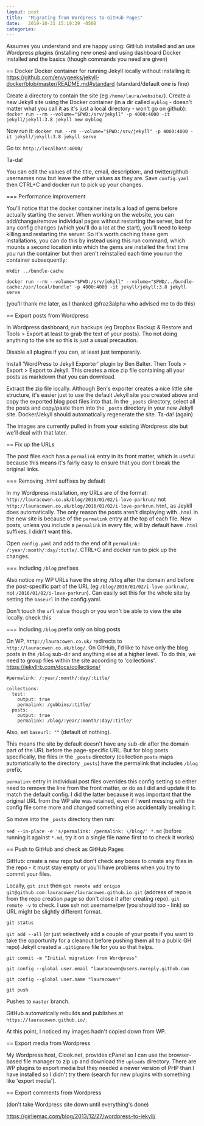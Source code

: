 ```yaml
---
layout: post
title:  "Migrating from Wordpress to GitHub Pages"
date:   2019-10-31 15:19:29 -0500
categories: 
---
```


Assumes you understand and are happy using:
GitHub installed and an use
Wordpress plugins (installing new ones) and using dashboard
Docker installed and the basics (though commands you need are given)


== Docker
Docker container for running Jekyll locally without installing it:
https://github.com/envygeeks/jekyll-docker/blob/master/README.md#standard (standard/default one is fine)


Create a directory to contain the site (eg `/home/laura/website/`).
Create a new Jekyll site using the Docker container (in a dir called `myblog` - doesn't matter what you call it as it's just a local directory - won't go on github):
`docker run --rm --volume="$PWD:/srv/jekyll" -p 4000:4000 -it jekyll/jekyll:3.8 jekyll new myblog`

Now run it:
`docker run --rm --volume="$PWD:/srv/jekyll" -p 4000:4000 -it jekyll/jekyll:3.8 jekyll serve`


Go to:
`http://localhost:4000/`

Ta-da!


You can edit the values of the title, email, description:, and twitter/github usernames now but leave the other values as they are. Save `config.yaml` then CTRL+C and docker run to pick up your changes.

=== Performance improvement

You'll notice that the docker container installs a load of gems before actually starting the server. When working on the website, you can add/change/remove individual pages without restarting the server, but for any config changes (which you'll do a lot at the start), you'll need to keep killing and restarting the server. So it's worth caching these gem installations, you can do this by instead using this run command, which mounts a second location into which the gems are installed the first time you run the container but then aren't reinstalled each time you run the container subsequently:

`mkdir ../bundle-cache`

`docker run --rm --volume="$PWD:/srv/jekyll" --volume="$PWD/../bundle-cache:/usr/local/bundle" -p 4000:4000 -it jekyll/jekyll:3.8 jekyll serve`

(you'll thank me later, as I thanked @fraz3alpha who advised me to do this)


== Export posts from Wordpress

In Wordpress dashboard, run backups (eg Dropbox Backup & Restore and Tools > Export at least to grab the text of your posts). Tho not doing anything to the site so this is just a usual precaution.

Disable all plugins if you can, at least just temporarily.

Install 'WordPress to Jekyll Exporter' plugin by Ben Balter. Then Tools > Export > Export to Jekyll. This creates a nice zip file containing all your posts as markdown that you can download.

Extract the zip file locally. Although Ben's exporter creates a nice little site structure, it's easier just to use the default Jekyll site you created above and copy the exported blog post files into that. In the `_posts` directory, select all the posts and copy/paste them into the `_posts` directory in your new Jekyll site. Docker/Jekyll should automatically regenerate the site. Ta-da! (again)

The images are currently pulled in from your existing Wordpress site but we'll deal with that later.


== Fix up the URLs

The post files each has a `permalink` entry in its front matter, which is useful because this means it's fairly easy to ensure that you don't break the original links.

=== Removing .html suffixes by default

In my Wordpress installation, my URLs are of the format: `http://lauracowen.co.uk/blog/2016/01/02/i-love-parkrun/` not `http://lauracowen.co.uk/blog/2016/01/02/i-love-parkrun.html`, as Jeykll does automatically. The only reason the posts aren't displaying with `.html` in the new site is because of the `permalink` entry at the top of each file. New posts, unless you include a `permalink` in every file, will by default have `.html` suffixes. I didn't want this.

Open `config.yaml` and add to the end of it `permalink: /:year/:month/:day/:title/`. CTRL+C and docker run to pick up the changes.

=== Including `/blog` prefixes

Also notice my WP URLs have the string `/blog` after the domain and before the post-specific part of the URL (eg `/blog/2016/01/02/i-love-parkrun/`, not `/2016/01/02/i-love-parkrun`). Can easily set this for the whole site by setting the `baseurl` in the config.yaml.

Don't touch the `url` value though or you won't be able to view the site locally. check this

=== Including `/blog` prefix only on blog posts


On WP, `http://lauracowen.co.uk/` redirects to `http://lauracowen.co.uk/blog/`. On GitHub, I'd like to have only the blog posts in the `/blog` sub-dir and anything else at a higher level. To do this, we need to group files within the site according to 'collections'. https://jekyllrb.com/docs/collections/

```
#permalink: /:year/:month/:day/:title/

collections:
  test:
    output: true
    permalink: /gubbins/:title/
  posts:
    output: true
    permalink: /blog/:year/:month/:day/:title/
```
Also, set `baseurl: ""` (default of nothing).

This means the site by default doesn't have any sub-dir after the domain part of the URL before the page-specific URL. But for blog posts specifically, the files in the `_posts` directory (collection `posts` maps automatically to the directory `_posts`) have the permalink that includes `/blog` prefix.

`permalink` entry in individual post files overrides this config setting so either need to remove the line from the front matter, or do as I did and update it to match the default config. I did the latter because it was important that the original URL from the WP site was retained, even if I went messing with the config file some more and changed something else accidentally breaking it.

So move into the `_posts` directory then run:

`sed --in-place -e 's/permalink: /permalink: \/blog/' *.md` (before running it against `*.md`, try it on a single file name first to to check it works)


== Push to GitHub and check as GitHub Pages

GitHub: create a new repo but don't check any boxes to create any files in the repo - it must stay empty or you'll have problems when you try to commit your files.

Locally, `git init` then `git remote add origin git@github.com:lauracowen/lauracowen.github.io.git` (address of repo is from the repo creation page so don't close it after creating repo). `git remote -v` to check. I use ssh not username/pw (you should too - link) so URL might be slightly different format.

`git status`

`git add --all` (or just selectively add a couple of your posts if you want to take the opportunity for a cleanout before pushing them all to a public GH repo) Jekyll created a `.gitignore` file for you so that helps.

`git commit -m "Initial migration from Wordpress"`

`git config --global user.email "lauracowen@users.noreply.github.com`

`git config --global user.name "lauracowen"`

`git push`

Pushes to `master` branch.

GitHub automatically rebuilds and publishes at `https://lauracowen.github.io/`.

At this point, I noticed my images hadn't copied down from WP.



== Export media from Wordpress

My Wordpress host, Clook.net, provides cPanel so I can use the browser-based file manager to zip up and download the `uploads` directory. There are WP plugins to export media but they needed a newer version of PHP than I have installed so I didn't try them (search for new plugins with something like 'export media').





== Export comments from Wordpress

(don't take Wordpress site down until everything's done)

https://girliemac.com/blog/2013/12/27/wordpress-to-jekyll/


